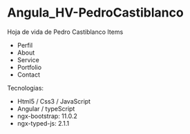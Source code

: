 # Angula_HV-PedroCastiblanco
Hoja de vida de Pedro Castiblanco
Items
- Perfil
- About
- Service
- Portfolio
- Contact

Tecnologias:
- Html5 / Css3 / JavaScript
- Angular / typeScript
- ngx-bootstrap: 11.0.2
- ngx-typed-js: 2.1.1

